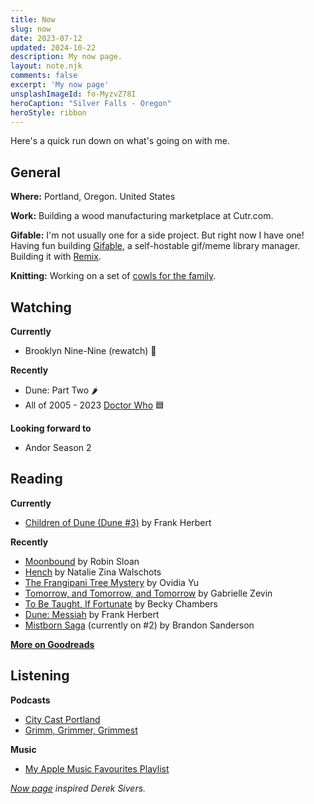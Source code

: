```yaml
---
title: Now
slug: now
date: 2023-07-12
updated: 2024-10-22
description: My now page.
layout: note.njk
comments: false
excerpt: 'My now page'
unsplashImageId: fo-MyzvZ78I
heroCaption: "Silver Falls - Oregon"
heroStyle: ribbon
---
```


Here's a quick run down on what's going on with me. 

## General

**Where:** Portland, Oregon. United States

**Work:** Building a wood manufacturing marketplace at Cutr.com.

**Gifable:** I'm not usually one for a side project. But right now I have one! Having fun building [Gifable](https://www.gifable.club), a self-hostable gif/meme library manager. Building it with [Remix](https://remix.run).

**Knitting:** Working on a set of [cowls for the family](https://indieweb.social/@pietvanzoen/110886412703841493).

## Watching

**Currently**

- Brooklyn Nine-Nine (rewatch) 👮

**Recently**

- Dune: Part Two 🌶️
- All of 2005 - 2023 [Doctor Who](https://www.themoviedb.org/tv/57243-doctor-who) 🟦

**Looking forward to**

- Andor Season 2

## Reading

**Currently**

- [Children of Dune (Dune #3)](https://www.goodreads.com/book/show/44492286-children-of-dune) by Frank Herbert

**Recently**

- [Moonbound](https://www.goodreads.com/book/show/195790867-moonbound) by Robin Sloan
- [Hench](https://www.goodreads.com/book/show/49867430-hench) by Natalie Zina Walschots
- [The Frangipani Tree Mystery](https://www.goodreads.com/book/show/34838331-the-frangipani-tree-mystery) by Ovidia Yu
- [Tomorrow, and Tomorrow, and Tomorrow](https://www.goodreads.com/book/show/58784475-tomorrow-and-tomorrow-and-tomorrow) by Gabrielle Zevin
- [To Be Taught, If Fortunate](https://www.goodreads.com/book/show/43190272-to-be-taught-if-fortunate) by Becky Chambers
- [Dune: Messiah](https://www.goodreads.com/book/show/44492285-dune-messiah) by Frank Herbert
- [Mistborn Saga](https://bookwyrm.social/series/by/863?series_name=Mistborn%20Saga) (currently on #2) by Brandon Sanderson

**[More on Goodreads](https://www.goodreads.com/user/show/45242426-piet)**

## Listening

**Podcasts**

- [City Cast Portland](https://portland.citycast.fm)
- [Grimm, Grimmer, Grimmest](https://pinna.fm/library/kids-shows/pinna-podcasts/grimm-grimmer-grimmest)

**Music**

- [My Apple Music Favourites Playlist](https://music.apple.com/nl/playlist/favourites-mix/pl.pm-20e9f373919da080e7f2cffc56b30295?l=en)

<!-- **Live music** -->
<!---->
<!-- - Decemberists @ Portland, OR - August 2024 -->
<!-- - Deerhoof @ Tivoli, Utrecht - November 2023 -->
<!-- - Sylvan Esso @ Paradiso, Amsterdam - July 2023 -->

<aside>
<p><em><a href="https://nownownow.com/about">Now page</a> inspired Derek Sivers.</em></p>
</aside>
